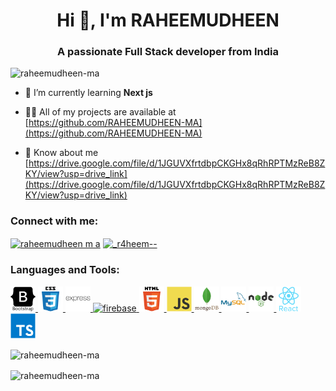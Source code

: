 <h1 align="center">Hi 👋, I'm RAHEEMUDHEEN</h1>
<h3 align="center">A passionate Full Stack developer from India</h3>

<p align="left"> <img src="https://komarev.com/ghpvc/?username=raheemudheen-ma&label=Profile%20views&color=0e75b6&style=flat" alt="raheemudheen-ma" /> </p>

- 🌱 I’m currently learning **Next js**

- 👨‍💻 All of my projects are available at [https://github.com/RAHEEMUDHEEN-MA](https://github.com/RAHEEMUDHEEN-MA)

- 📄 Know about me [https://drive.google.com/file/d/1JGUVXfrtdbpCKGHx8qRhRPTMzReB8ZKY/view?usp=drive_link](https://drive.google.com/file/d/1JGUVXfrtdbpCKGHx8qRhRPTMzReB8ZKY/view?usp=drive_link)

<h3 align="left">Connect with me:</h3>
<p align="left">
<a href="https://linkedin.com/in/raheemudheen m a" target="blank"><img align="center" src="https://raw.githubusercontent.com/rahuldkjain/github-profile-readme-generator/master/src/images/icons/Social/linked-in-alt.svg" alt="raheemudheen m a" height="30" width="40" /></a>
<a href="https://instagram.com/_r4heem--" target="blank"><img align="center" src="https://raw.githubusercontent.com/rahuldkjain/github-profile-readme-generator/master/src/images/icons/Social/instagram.svg" alt="_r4heem--" height="30" width="40" /></a>
</p>

<h3 align="left">Languages and Tools:</h3>
<p align="left"> <a href="https://getbootstrap.com" target="_blank" rel="noreferrer"> <img src="https://raw.githubusercontent.com/devicons/devicon/master/icons/bootstrap/bootstrap-plain-wordmark.svg" alt="bootstrap" width="40" height="40"/> </a> <a href="https://www.w3schools.com/css/" target="_blank" rel="noreferrer"> <img src="https://raw.githubusercontent.com/devicons/devicon/master/icons/css3/css3-original-wordmark.svg" alt="css3" width="40" height="40"/> </a> <a href="https://expressjs.com" target="_blank" rel="noreferrer"> <img src="https://raw.githubusercontent.com/devicons/devicon/master/icons/express/express-original-wordmark.svg" alt="express" width="40" height="40"/> </a> <a href="https://firebase.google.com/" target="_blank" rel="noreferrer"> <img src="https://www.vectorlogo.zone/logos/firebase/firebase-icon.svg" alt="firebase" width="40" height="40"/> </a> <a href="https://www.w3.org/html/" target="_blank" rel="noreferrer"> <img src="https://raw.githubusercontent.com/devicons/devicon/master/icons/html5/html5-original-wordmark.svg" alt="html5" width="40" height="40"/> </a> <a href="https://developer.mozilla.org/en-US/docs/Web/JavaScript" target="_blank" rel="noreferrer"> <img src="https://raw.githubusercontent.com/devicons/devicon/master/icons/javascript/javascript-original.svg" alt="javascript" width="40" height="40"/> </a> <a href="https://www.mongodb.com/" target="_blank" rel="noreferrer"> <img src="https://raw.githubusercontent.com/devicons/devicon/master/icons/mongodb/mongodb-original-wordmark.svg" alt="mongodb" width="40" height="40"/> </a> <a href="https://www.mysql.com/" target="_blank" rel="noreferrer"> <img src="https://raw.githubusercontent.com/devicons/devicon/master/icons/mysql/mysql-original-wordmark.svg" alt="mysql" width="40" height="40"/> </a> <a href="https://nodejs.org" target="_blank" rel="noreferrer"> <img src="https://raw.githubusercontent.com/devicons/devicon/master/icons/nodejs/nodejs-original-wordmark.svg" alt="nodejs" width="40" height="40"/> </a> <a href="https://reactjs.org/" target="_blank" rel="noreferrer"> <img src="https://raw.githubusercontent.com/devicons/devicon/master/icons/react/react-original-wordmark.svg" alt="react" width="40" height="40"/> </a> <a href="https://www.typescriptlang.org/" target="_blank" rel="noreferrer"> <img src="https://raw.githubusercontent.com/devicons/devicon/master/icons/typescript/typescript-original.svg" alt="typescript" width="40" height="40"/> </a> </p>

<p><img align="center" src="https://github-readme-stats.vercel.app/api/top-langs?username=raheemudheen-ma&show_icons=true&locale=en&layout=compact" alt="raheemudheen-ma" /></p>

<p><img align="center" src="https://github-readme-streak-stats.herokuapp.com/?user=raheemudheen-ma&" alt="raheemudheen-ma" /></p>
